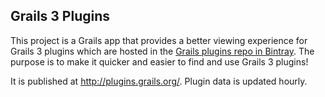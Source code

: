 Grails 3 Plugins
---

This project is a Grails app that provides a better viewing experience for Grails 3 plugins which are hosted in the [Grails plugins repo in Bintray](https://bintray.com/grails/plugins). The purpose is to make it quicker and easier to find and use Grails 3 plugins!

It is published at <http://plugins.grails.org/>. Plugin data is updated hourly.

